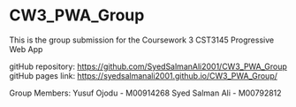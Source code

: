 # CW3_PWA_Group
This is the group submission for the Coursework 3 CST3145 Progressive Web App

gitHub repository: https://github.com/SyedSalmanAli2001/CW3_PWA_Group
gitHub pages link: https://syedsalmanali2001.github.io/CW3_PWA_Group/

Group Members: 
Yusuf Ojodu - M00914268
Syed Salman Ali - M00792812